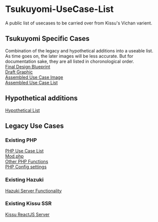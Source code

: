 # Tsukuyomi-UseCase-List
A public list of usecases to be carried over from Kissu's Vichan varient.
## Tsukuyomi Specific Cases
Combination of the legacy and hypothetical additions into a useable list.<br/>
As time goes on, the later images will be less accurate. But for documentation sake, they are all listed in choronological order.<br/>
<a href="https://gitmind.com/app/docs/f6pvzikf">Final Design Blueprint</a><br/>
<a href="https://github.com/ECHibiki/Tsukuyomi-UseCase-List/blob/main/Tsukuyomi-Diagram-Draft-1.png?raw=true">Draft Graphic</a><br/>
<a href="https://github.com/ECHibiki/Tsukuyomi-UseCase-List/blob/main/Use-Case-Architecture.jpg">Assembled Use Case Image</a><br/>
<a href="https://github.com/ECHibiki/Tsukuyomi-UseCase-List/blob/main/Assembled%20Use%20Cases.md">Assembled Use Case List</a>


## Hypothetical additions
 <a href="https://github.com/ECHibiki/Tsukuyomi-UseCase-List/blob/main/Hypothetical%20Ideas.md">Hypothetical List</a>
 
## Legacy Use Cases
### Existing PHP
 <a href="https://github.com/ECHibiki/Tsukuyomi-UseCase-List/blob/main/PHP%20Use%20Case%20List.md">PHP Use Case List</a><br/>
 <a href="https://github.com/ECHibiki/Tsukuyomi-UseCase-List/blob/main/Mod PHP Use Cases.md">Mod.php</a><br/>
 <a href="https://github.com/ECHibiki/Tsukuyomi-UseCase-List/blob/main/Notable%20Unrouted%20PHP%20Functions.md">Other PHP Functions</a><br/>
 <a href="https://github.com/ECHibiki/Tsukuyomi-UseCase-List/blob/main/php-config-settings-usecases.md ">PHP Config settings</a>

### Existing Hazuki
<a href="https://github.com/ECHibiki/Tsukuyomi-UseCase-List/blob/main/Hazuki%20Case%20List.md">Hazuki Server Functionality</a>

### Existing Kissu SSR
<a href="https://github.com/ECHibiki/Tsukuyomi-UseCase-List/blob/main/kissu-fr%20server%20use%20cases.md">Kissu ReactJS Server</a>

